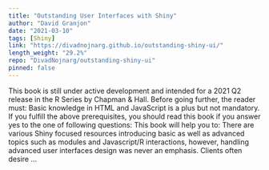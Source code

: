 ```yaml
---
title: "Outstanding User Interfaces with Shiny"
author: "David Granjon"
date: "2021-03-10"
tags: [Shiny]
link: "https://divadnojnarg.github.io/outstanding-shiny-ui/"
length_weight: "29.2%"
repo: "DivadNojnarg/outstanding-shiny-ui"
pinned: false
---
```


This book is still under active development and intended for a 2021 Q2 release in the R Series by Chapman
& Hall. Before going further, the reader must: Basic knowledge in HTML and JavaScript is a plus but not mandatory. If you fulfill the above prerequisites, you should read this book if you answer yes to the one of following questions: This book will help you to: There are various Shiny focused resources introducing basic as well as advanced topics such as modules and Javascript/R interactions, however, handling advanced user interfaces design was never an emphasis. Clients often desire ...
